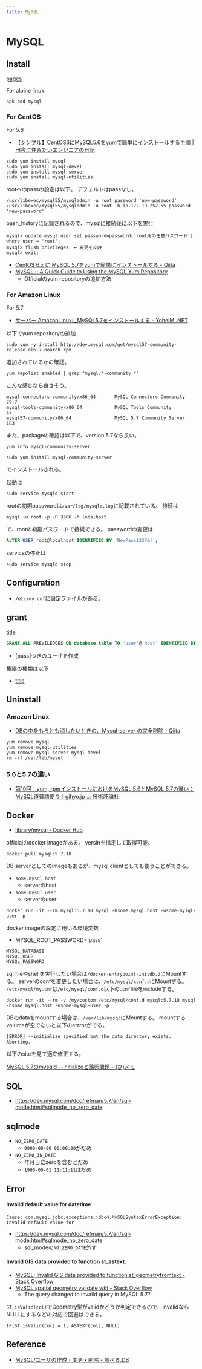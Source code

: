 ```yaml
---
title: MySQL
---
```


# MySQL

## Install
[pages](http://promamo.com/?p=2933)

For alpine linux

```
apk add mysql
```

### For CentOS
For 5.6

* [【シンプル】CentOS6にMySQL5.6をyumで簡単にインストールする手順 | 田舎に住みたいエンジニアの日記](http://blog.ybbo.net/2014/01/22/%E3%80%90%E3%82%B7%E3%83%B3%E3%83%97%E3%83%AB%E3%80%91centos6%E3%81%ABmysql5-6%E3%82%92yum%E3%81%A7%E7%B0%A1%E5%8D%98%E3%81%AB%E3%82%A4%E3%83%B3%E3%82%B9%E3%83%88%E3%83%BC%E3%83%AB%E3%81%99%E3%82%8B/)

```
sudo yum install mysql
sudo yum install mysql-devel
sudo yum install mysql-server
sudo yum install mysql-utilities
```

rootへのpassの設定は以下。
デフォルトはpassなし。

```
/usr/libexec/mysql55/mysqladmin -u root password 'new-password'
/usr/libexec/mysql55/mysqladmin -u root -h ip-172-19-252-55 password 'new-password'
```

bash_historyに記録されるので、mysqlに接続後に以下を実行

```
mysql> update mysql.user set password=password('root用の任意パスワード') where user = 'root';
mysql> flush privileges; ← 変更を反映
mysql> exit;
```

* [CentOS 6.x に MySQL 5.7をyumで簡単にインストールする - Qiita](http://qiita.com/UmedaTakefumi/items/924cdce7cfff083bf492)
* [MySQL :: A Quick Guide to Using the MySQL Yum Repository](https://dev.mysql.com/doc/mysql-yum-repo-quick-guide/en/)
    * Officialのyum repositoryの追加方法

### For Amazon Linux

For 5.7

* [サーバー AmazonLinuxにMySQL5.7をインストールする - YoheiM .NET](http://www.yoheim.net/blog.php?q=20160402)

以下でyum repositoryの追加

```
sudo yum -y install http://dev.mysql.com/get/mysql57-community-release-el6-7.noarch.rpm
```

追加されているかの確認。

```
yum repolist enabled | grep "mysql.*-community.*"
```

こんな感じなら良さそう。

```
mysql-connectors-community/x86_64       MySQL Connectors Community         29+7
mysql-tools-community/x86_64            MySQL Tools Community                47
mysql57-community/x86_64                MySQL 5.7 Community Server          183
```

また、packageの確認は以下で、version 5.7なら良い。

```
yum info mysql-community-server
```

```
sudo yum install mysql-community-server
```

でインストールされる。

起動は

```
sudo service mysqld start
```

rootの初期passwordは`/var/log/mysqld.log`に記載されている。
接続は

```
mysql -u root -p -P 3306 -h localhost
```

で、rootの初期パスワードで接続できる。
passwordの変更は

```sql
ALTER USER root@localhost IDENTIFIED BY 'NewPass123?&!';
```

serviceの停止は

```
sudo service mysqld stop
```


## Configuration
* `/etc/my.cnf`に設定ファイルがある。

## grant
[title](http://www.dbonline.jp/mysql/user/index6.html)

```sql
GRANT ALL PREVILEDGES ON database.table TO 'user'@'host' IDENTIFIED BY '[pass]' WITH GRANT OPTION;
```

* [pass]つきのユーザを作成

権限の種類は以下

* [title](http://www.dbonline.jp/mysql/user/index5.html)

## Uninstall

### Amazon Linux
* [DBの中身もろとも消したいときの、Mysql-server の完全削除 - Qiita](http://qiita.com/rojiuratech/items/80dda65d832b407322f1)

```
yum remove mysql
yum remove mysql-utilities
yum remove mysql-server mysql-devel
rm -rf /var/lib/mysql
```

### 5.6と5.7の違い
* [第10回　yum, rpmインストールにおけるMySQL 5.6とMySQL 5.7の違い：MySQL道普請便り｜gihyo.jp … 技術評論社](http://gihyo.jp/dev/serial/01/mysql-road-construction-news/0010)

## Docker
* [library/mysql - Docker Hub](https://hub.docker.com/_/mysql/)

officialのdocker imageがある。
versinを指定して取得可能。

```
docker pull mysql:5.7.18
```

DB serverとしてのimageもあるが、mysql clientとしても使うことができる。

* `some.mysql.host`
    * serverのhost
* `some.mysql.user`
    * serverのuser

```
docker run -it --rm mysql:5.7.18 mysql -hsome.mysql.host -usome-mysql-user -p
```

docker imageの設定に用いる環境変数

* MYSQL_ROOT_PASSWORD='pass'

```
MYSQL_DATABASE
MYSQL_USER
MYSQL_PASSWORD
```

sql fileやshellを実行したい場合は`/docker-entrypoint-initdb.d`にMountする。
serverのconfを変更したい場合は、`/etc/mysql/conf.d`にMountする。
`/etc/mysql/my.cnf`は`/etc/mysql/conf.d`以下の`.cnf`fileをincludeする。

```
docker run -it --rm -v /my/custom:/etc/mysql/conf.d mysql:5.7.18 mysql -hsome.mysql.host -usome-mysql-user -p
```

DBのdataをmountする場合は、`/var/lib/mysql`にMountする。
mountするvolumeが空でないと以下のerrrorがでる。

```
[ERROR] --initialize specified but the data directory exists. Aborting.
```

以下のsiteを見て適宜修正する。

[MySQL 5.7のmysqld --initializeと鶏卵問題 - (ひ)メモ](http://d.hatena.ne.jp/hirose31/20161004/1475582156)


## SQL
* https://dev.mysql.com/doc/refman/5.7/en/sql-mode.html#sqlmode_no_zero_date


## sqlmode
* `NO_ZERO_DATE`
    * `0000-00-00 00:00:00`がだめ
* `NO_ZERO_IN_DATE`
    * 年月日にzeroを含むとだめ
    * `1990-00-01 11:11:11`はだめ

## Error

#### Invalid default value for datetime
```
Cause: com.mysql.jdbc.exceptions.jdbc4.MySQLSyntaxErrorException: Invalid default value for
```

* https://dev.mysql.com/doc/refman/5.7/en/sql-mode.html#sqlmode_no_zero_date
    * sql_modeの`NO_ZERO_DATE`外す

#### Invalid GIS data provided to function st_astext.
* [MySQL: Invalid GIS data provided to function st_geometryfromtext - Stack Overflow](https://stackoverflow.com/questions/34524031/mysql-invalid-gis-data-provided-to-function-st-geometryfromtext)
* [MySQL spatial geometry validate wkt - Stack Overflow](https://stackoverflow.com/questions/39285560/mysql-spatial-geometry-validate-wkt)
    * The query changed to invalid query in MySQL 5.7?

`ST_isValid(col)`でGeometry型がvalidかどうか判定できるので、invalidならNULLにするなどの対応で回避はできる。

```
IF(ST_isValid(col) = 1, ASTEXT(col), NULL)
```

## Reference
* [MySQL/ユーザの作成・変更・削除 - 調べる.DB](http://db.just4fun.biz/?MySQL/%E3%83%A6%E3%83%BC%E3%82%B6%E3%81%AE%E4%BD%9C%E6%88%90%E3%83%BB%E5%A4%89%E6%9B%B4%E3%83%BB%E5%89%8A%E9%99%A4)
